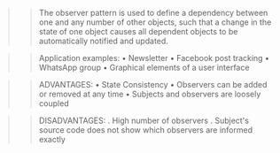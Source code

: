 
>> The observer pattern is used to define a dependency between one and any number of other objects, 
> such that a change in the state of one object causes all dependent objects to be automatically notified and updated.

>> Application examples:
    • Newsletter
    • Facebook post tracking
    • WhatsApp group
    • Graphical elements of a user interface

>> ADVANTAGES: 
    • State Consistency
    • Observers can be added or removed at any time
    • Subjects and observers are loosely coupled

>> DISADVANTAGES:
    . High number of observers
    . Subject's source code does not show which observers are informed exactly